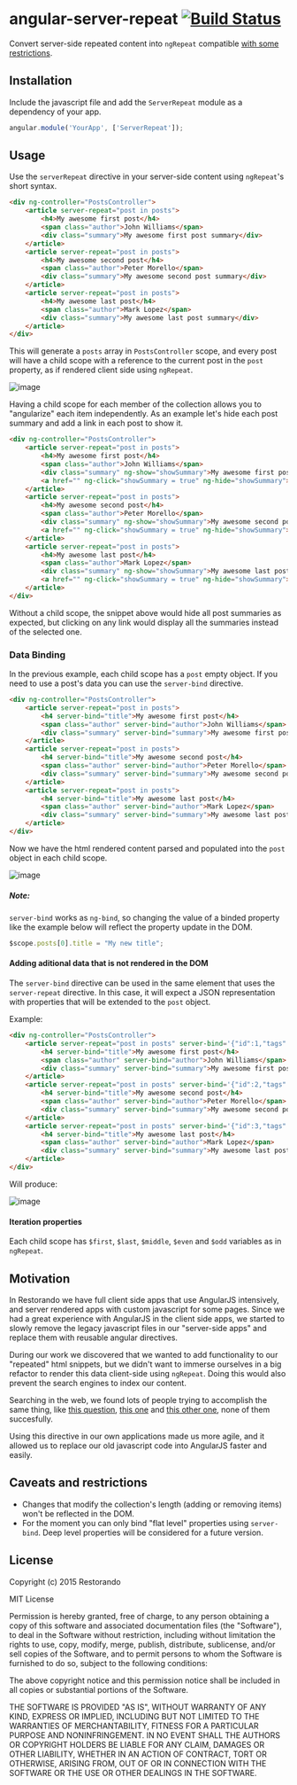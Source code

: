 # angular-server-repeat [![Build Status](https://travis-ci.org/restorando/angular-server-repeat.svg?branch=master)](https://travis-ci.org/restorando/angular-server-repeat)

Convert server-side repeated content into `ngRepeat` compatible [with some restrictions](#caveats-and-restrictions).

## Installation

Include the javascript file and add the `ServerRepeat` module as a dependency of your app.

```js
angular.module('YourApp', ['ServerRepeat']);
```

## Usage

Use the `serverRepeat` directive in your server-side content using `ngRepeat`'s short syntax.

```html
<div ng-controller="PostsController">
    <article server-repeat="post in posts">
        <h4>My awesome first post</h4>
        <span class="author">John Williams</span>
        <div class="summary">My awesome first post summary</div>
    </article>
    <article server-repeat="post in posts">
        <h4>My awesome second post</h4>
        <span class="author">Peter Morello</span>
        <div class="summary">My awesome second post summary</div>
    </article>
    <article server-repeat="post in posts">
        <h4>My awesome last post</h4>
        <span class="author">Mark Lopez</span>
        <div class="summary">My awesome last post summary</div>
    </article>
</div>
```

This will generate a `posts` array in `PostsController` scope, and every post will have a child scope with a reference to the current post in the `post` property, as if rendered client side using `ngRepeat`.

![image](https://cloud.githubusercontent.com/assets/591992/5893438/dd360918-a4c2-11e4-88a9-80caeb6f5f2a.png)

Having a child scope for each member of the collection allows you to "angularize" each item independently. As an example let's hide each post summary and add a link in each post to show it.

```html
<div ng-controller="PostsController">
    <article server-repeat="post in posts">
        <h4>My awesome first post</h4>
        <span class="author">John Williams</span>
        <div class="summary" ng-show="showSummary">My awesome first post summary</div>
        <a href="" ng-click="showSummary = true" ng-hide="showSummary">show summary</a>
    </article>
    <article server-repeat="post in posts">
        <h4>My awesome second post</h4>
        <span class="author">Peter Morello</span>
        <div class="summary" ng-show="showSummary">My awesome second post summary</div>
        <a href="" ng-click="showSummary = true" ng-hide="showSummary">show summary</a>
    </article>
    <article server-repeat="post in posts">
        <h4>My awesome last post</h4>
        <span class="author">Mark Lopez</span>
        <div class="summary" ng-show="showSummary">My awesome last post summary</div>
        <a href="" ng-click="showSummary = true" ng-hide="showSummary">show summary</a>
    </article>
</div>
```

Without a child scope, the snippet above would hide all post summaries as expected, but clicking on any link would display all the summaries instead of the selected one.

### Data Binding

In the previous example, each child scope has a `post` empty object. If you need to use a post's data you can use the `server-bind` directive.

```html
<div ng-controller="PostsController">
    <article server-repeat="post in posts">
        <h4 server-bind="title">My awesome first post</h4>
        <span class="author" server-bind="author">John Williams</span>
        <div class="summary" server-bind="summary">My awesome first post summary</div>
    </article>
    <article server-repeat="post in posts">
        <h4 server-bind="title">My awesome second post</h4>
        <span class="author" server-bind="author">Peter Morello</span>
        <div class="summary" server-bind="summary">My awesome second post summary</div>
    </article>
    <article server-repeat="post in posts">
        <h4 server-bind="title">My awesome last post</h4>
        <span class="author" server-bind="author">Mark Lopez</span>
        <div class="summary" server-bind="summary">My awesome last post summary</div>
    </article>
</div>
```

Now we have the html rendered content parsed and populated into the `post` object in each child scope.

![image](https://cloud.githubusercontent.com/assets/591992/5893513/23a0aedc-a4c6-11e4-9013-5191d4d09feb.png)

##### Note:
`server-bind` works as `ng-bind`, so changing the value of a binded property like the example below will reflect the property update in the DOM.

```javascript
$scope.posts[0].title = "My new title";
```

#### Adding aditional data that is not rendered in the DOM

The `server-bind` directive can be used in the same element that uses the `server-repeat` directive. In this case, it will expect a JSON representation with properties that will be extended to the `post` object.

Example:

```html
<div ng-controller="PostsController">
    <article server-repeat="post in posts" server-bind='{"id":1,"tags":["misc"]}'>
        <h4 server-bind="title">My awesome first post</h4>
        <span class="author" server-bind="author">John Williams</span>
        <div class="summary" server-bind="summary">My awesome first post summary</div>
    </article>
    <article server-repeat="post in posts" server-bind='{"id":2,"tags":["tools", "misc"]}'>
        <h4 server-bind="title">My awesome second post</h4>
        <span class="author" server-bind="author">Peter Morello</span>
        <div class="summary" server-bind="summary">My awesome second post summary</div>
    </article>
    <article server-repeat="post in posts" server-bind='{"id":3,"tags":["music"]}'>
        <h4 server-bind="title">My awesome last post</h4>
        <span class="author" server-bind="author">Mark Lopez</span>
        <div class="summary" server-bind="summary">My awesome last post summary</div>
    </article>
</div>

```

Will produce:

![image](https://cloud.githubusercontent.com/assets/591992/5893560/e78cbf42-a4c7-11e4-88a1-1bb2afb6422c.png)

#### Iteration properties

Each child scope has `$first`, `$last`, `$middle`, `$even` and `$odd` variables as in `ngRepeat`.

## Motivation

In Restorando we have full client side apps that use AngularJS intensively, and server rendered apps with custom javascript for some pages. Since we had a great experience with AngularJS in the client side apps, we started to slowly remove the legacy javascript files in our "server-side apps" and replace them with reusable angular directives.

During our work we discovered that we wanted to add functionality to our "repeated" html snippets, but we didn't want to immerse ourselves in a big refactor to render this data client-side using `ngRepeat`. Doing this would also prevent the search engines to index our content.

Searching in the web, we found lots of people trying to accomplish the same thing, like [this question](http://stackoverflow.com/questions/11838639/html-template-filled-in-server-side-and-updated-client-side), [this one](http://stackoverflow.com/questions/25463409/angularjs-server-side-rendering-of-ngrepeat-directive) and [this other one](http://stackoverflow.com/questions/20764100/build-html-in-server-and-bind-to-ng-repeat), none of them succesfully.

Using this directive in our own applications made us more agile, and it allowed us to replace our old javascript code into AngularJS faster and easily.

## Caveats and restrictions

* Changes that modify the collection's length (adding or removing items) won't be reflected in the DOM.
* For the moment you can only bind "flat level" properties using `server-bind`. Deep level properties will be considered for a future version.

## License

Copyright (c) 2015 Restorando

MIT License

Permission is hereby granted, free of charge, to any person obtaining
a copy of this software and associated documentation files (the
"Software"), to deal in the Software without restriction, including
without limitation the rights to use, copy, modify, merge, publish,
distribute, sublicense, and/or sell copies of the Software, and to
permit persons to whom the Software is furnished to do so, subject to
the following conditions:

The above copyright notice and this permission notice shall be
included in all copies or substantial portions of the Software.

THE SOFTWARE IS PROVIDED "AS IS", WITHOUT WARRANTY OF ANY KIND,
EXPRESS OR IMPLIED, INCLUDING BUT NOT LIMITED TO THE WARRANTIES OF
MERCHANTABILITY, FITNESS FOR A PARTICULAR PURPOSE AND
NONINFRINGEMENT. IN NO EVENT SHALL THE AUTHORS OR COPYRIGHT HOLDERS BE
LIABLE FOR ANY CLAIM, DAMAGES OR OTHER LIABILITY, WHETHER IN AN ACTION
OF CONTRACT, TORT OR OTHERWISE, ARISING FROM, OUT OF OR IN CONNECTION
WITH THE SOFTWARE OR THE USE OR OTHER DEALINGS IN THE SOFTWARE.

